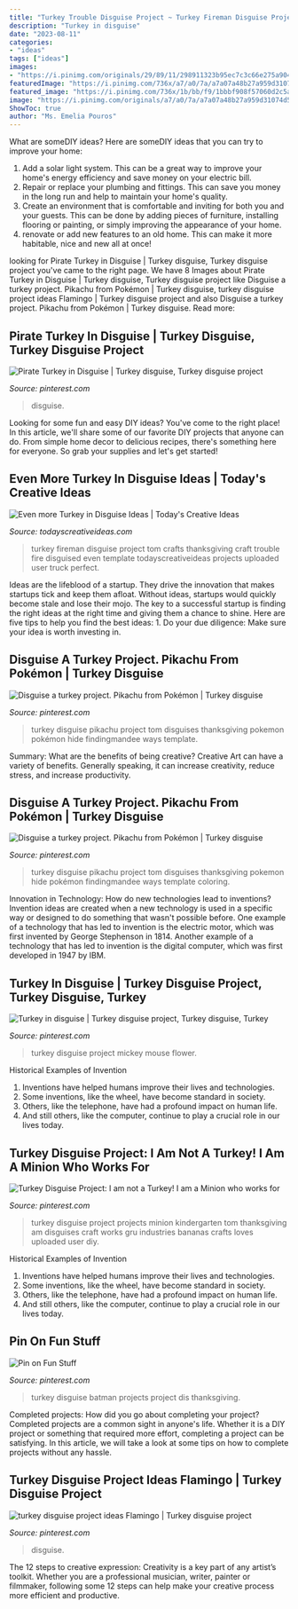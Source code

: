 ```yaml
---
title: "Turkey Trouble Disguise Project ~ Turkey Fireman Disguise Project Tom Crafts Thanksgiving Craft Trouble Fire Disguised Even Template Todayscreativeideas Projects Uploaded User Truck Perfect"
description: "Turkey in disguise"
date: "2023-08-11"
categories:
- "ideas"
tags: ["ideas"]
images:
- "https://i.pinimg.com/originals/29/89/11/298911323b95ec7c3c66e275a904880d.jpg"
featuredImage: "https://i.pinimg.com/736x/a7/a0/7a/a7a07a48b27a959d31074d50b42eadc6.jpg"
featured_image: "https://i.pinimg.com/736x/1b/bb/f9/1bbbf908f57060d2c5a78b88b13ed62d--in-disguise-turkey.jpg"
image: "https://i.pinimg.com/originals/a7/a0/7a/a7a07a48b27a959d31074d50b42eadc6.jpg"
ShowToc: true
author: "Ms. Emelia Pouros"
---
```



What are someDIY ideas?
Here are someDIY ideas that you can try to improve your home:
1. Add a solar light system. This can be a great way to improve your home's energy efficiency and save money on your electric bill.
2. Repair or replace your plumbing and fittings. This can save you money in the long run and help to maintain your home's quality.
3. Create an environment that is comfortable and inviting for both you and your guests. This can be done by adding pieces of furniture, installing flooring or painting, or simply improving the appearance of your home.
4. renovate or add new features to an old home. This can make it more habitable, nice and new all at once!

	

		
looking for Pirate Turkey in Disguise | Turkey disguise, Turkey disguise project you've came to the right page. We have 8 Images about Pirate Turkey in Disguise | Turkey disguise, Turkey disguise project like Disguise a turkey project. Pikachu from Pokémon | Turkey disguise, turkey disguise project ideas Flamingo | Turkey disguise project and also Disguise a turkey project. Pikachu from Pokémon | Turkey disguise. Read more:
		
    
## Pirate Turkey In Disguise | Turkey Disguise, Turkey Disguise Project

<img loading=lazy src="https://i.pinimg.com/originals/c1/b1/7e/c1b17e47d31c8969103a675961ad286c.jpg" onerror="this.onerror=null;this.src='https://tse2.mm.bing.net/th?id=OIP.6eu6cirXxK1eD0e3ThGIMgHaJ4&amp;pid=15.1';" alt="Pirate Turkey in Disguise | Turkey disguise, Turkey disguise project">

_Source: pinterest.com_

>disguise. 

	

Looking for some fun and easy DIY ideas? You've come to the right place! In this article, we'll share some of our favorite DIY projects that anyone can do. From simple home decor to delicious recipes, there's something here for everyone. So grab your supplies and let's get started!

    
## Even More Turkey In Disguise Ideas | Today&#039;s Creative Ideas

<img loading=lazy src="https://todayscreativeideas.com/wp-content/uploads/2019/10/Fireman-Tom-Turkey.jpg" onerror="this.onerror=null;this.src='https://tse2.mm.bing.net/th?id=OIP.edNKsiIs-R6FhzlxxD9jWQAAAA&amp;pid=15.1';" alt="Even more Turkey in Disguise Ideas | Today&#039;s Creative Ideas">

_Source: todayscreativeideas.com_

>turkey fireman disguise project tom crafts thanksgiving craft trouble fire disguised even template todayscreativeideas projects uploaded user truck perfect. 

	

Ideas are the lifeblood of a startup. They drive the innovation that makes startups tick and keep them afloat. Without ideas, startups would quickly become stale and lose their mojo. The key to a successful startup is finding the right ideas at the right time and giving them a chance to shine. Here are five tips to help you find the best ideas: 1. Do your due diligence: Make sure your idea is worth investing in.

    
## Disguise A Turkey Project. Pikachu From Pokémon | Turkey Disguise

<img loading=lazy src="https://i.pinimg.com/736x/a7/a0/7a/a7a07a48b27a959d31074d50b42eadc6.jpg" onerror="this.onerror=null;this.src='https://tse1.mm.bing.net/th?id=OIP.kswZQLa6mb4Mk-Qyywu80wHaJ3&amp;pid=15.1';" alt="Disguise a turkey project. Pikachu from Pokémon | Turkey disguise">

_Source: pinterest.com_

>turkey disguise pikachu project tom disguises thanksgiving pokemon pokémon hide findingmandee ways template. 

	

Summary: What are the benefits of being creative?
Creative Art can have a variety of benefits. Generally speaking, it can increase creativity, reduce stress, and increase productivity.

    
## Disguise A Turkey Project. Pikachu From Pokémon | Turkey Disguise

<img loading=lazy src="https://i.pinimg.com/originals/a7/a0/7a/a7a07a48b27a959d31074d50b42eadc6.jpg" onerror="this.onerror=null;this.src='https://tse4.mm.bing.net/th?id=OIP.m2En6aSTQpeK5Vn4u_4OFQHaJ4&amp;pid=15.1';" alt="Disguise a turkey project. Pikachu from Pokémon | Turkey disguise">

_Source: pinterest.com_

>turkey disguise pikachu project tom disguises thanksgiving pokemon hide pokémon findingmandee ways template coloring. 

	

Innovation in Technology: How do new technologies lead to inventions?
Invention ideas are created when a new technology is used in a specific way or designed to do something that wasn't possible before. One example of a technology that has led to invention is the electric motor, which was first invented by George Stephenson in 1814. Another example of a technology that has led to invention is the digital computer, which was first developed in 1947 by IBM.

    
## Turkey In Disguise | Turkey Disguise Project, Turkey Disguise, Turkey

<img loading=lazy src="https://i.pinimg.com/736x/1b/bb/f9/1bbbf908f57060d2c5a78b88b13ed62d--in-disguise-turkey.jpg" onerror="this.onerror=null;this.src='https://tse2.mm.bing.net/th?id=OIP.zN4XfXXvH-4AUWVvrt-lBgHaJ3&amp;pid=15.1';" alt="Turkey in disguise | Turkey disguise project, Turkey disguise, Turkey">

_Source: pinterest.com_

>turkey disguise project mickey mouse flower. 

	

Historical Examples of Invention
1. Inventions have helped humans improve their lives and technologies. 
2. Some inventions, like the wheel, have become standard in society. 
3. Others, like the telephone, have had a profound impact on human life. 
4. And still others, like the computer, continue to play a crucial role in our lives today.

    
## Turkey Disguise Project: I Am Not A Turkey! I Am A Minion Who Works For

<img loading=lazy src="https://i.pinimg.com/736x/f1/d5/2f/f1d52fec5bc857783ea14aa87e1412c7--disguise-turkey-project-turkey-disguise.jpg" onerror="this.onerror=null;this.src='https://tse4.mm.bing.net/th?id=OIP.phVokKRUhkrnfeRS9waD2gHaKK&amp;pid=15.1';" alt="Turkey Disguise Project: I am not a Turkey! I am a Minion who works for">

_Source: pinterest.com_

>turkey disguise project projects minion kindergarten tom thanksgiving am disguises craft works gru industries bananas crafts loves uploaded user diy. 

	

Historical Examples of Invention
1. Inventions have helped humans improve their lives and technologies. 
2. Some inventions, like the wheel, have become standard in society. 
3. Others, like the telephone, have had a profound impact on human life. 
4. And still others, like the computer, continue to play a crucial role in our lives today.

    
## Pin On Fun Stuff

<img loading=lazy src="https://i.pinimg.com/736x/30/4f/93/304f939d8d27cdd5bd1dd72bc2f64baf--turkey-disguise-school-projects.jpg" onerror="this.onerror=null;this.src='https://tse3.mm.bing.net/th?id=OIP.G9KG0YkLKOil3oo6aIlrmQHaJ3&amp;pid=15.1';" alt="Pin on Fun Stuff">

_Source: pinterest.com_

>turkey disguise batman projects project dis thanksgiving. 

	

Completed projects: How did you go about completing your project?
Completed projects are a common sight in anyone's life. Whether it is a DIY project or something that required more effort, completing a project can be satisfying. In this article, we will take a look at some tips on how to complete projects without any hassle.

    
## Turkey Disguise Project Ideas Flamingo | Turkey Disguise Project

<img loading=lazy src="https://i.pinimg.com/originals/29/89/11/298911323b95ec7c3c66e275a904880d.jpg" onerror="this.onerror=null;this.src='https://tse4.mm.bing.net/th?id=OIP.BuzvJ8ZeH7lw-tH4jg827wHaJ4&amp;pid=15.1';" alt="turkey disguise project ideas Flamingo | Turkey disguise project">

_Source: pinterest.com_

>disguise. 

	

The 12 steps to creative expression:
Creativity is a key part of any artist’s toolkit. Whether you are a professional musician, writer, painter or filmmaker, following some 12 steps can help make your creative process more efficient and productive.

